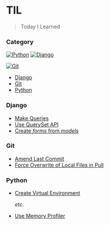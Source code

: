 # TIL

> Today I Learned

### Category
[![Python](https://img.shields.io/badge/python-3670A0?style=for-the-badge&logo=python&logoColor=ffdd54)](#python)
[![Django](https://img.shields.io/badge/django-%23092E20.svg?style=for-the-badge&logo=django&logoColor=white)](#django)

[![Git](https://img.shields.io/badge/git-%23F05033.svg?style=for-the-badge&logo=git&logoColor=white)](#git)


<!-- no toc -->
* [Django](#django)
* [Git](#git)
* [Python](#python)



### Django
* [Make Queries](django/make-queries.md)
* [Use QuerySet API](django/use-queryset-api.md)
* [Create *forms* from *models*](django/create-forms-from-models.md)


### Git
* [Amend Last Commit](git/amend-last-commit.md)
* [Force Overwrite of Local Files in Pull](git/force-overwrite-of-local-files-in-pull.md)


### Python
* [Create Virtual Environment](python/create-virtual-environment.md)

  _etc._

* [Use Memory Profiler](python/use-memory-profiler.md)

